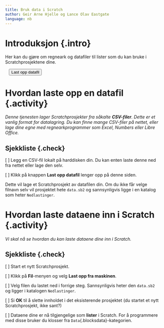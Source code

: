 ```yaml
---
title: Bruk data i Scratch
author: Geir Arne Hjelle og Lance Olav Eastgate
language: nb
---
```


<script type="text/javascript" src="https://cdnjs.cloudflare.com/ajax/libs/jszip/3.0.0/jszip.min.js"></script>
<script type="text/javascript" src="https://cdnjs.cloudflare.com/ajax/libs/FileSaver.js/2014-11-29/FileSaver.min.js"></script>
<script type="text/javascript" src="https://cdnjs.cloudflare.com/ajax/libs/es6-promise/3.2.2/es6-promise.min.js"></script>
<!--<script type="text/javascript" src="https://cdnjs.cloudflare.com/ajax/libs/PapaParse/4.1.2/papaparse.min.js"></script>-->
<script type="text/javascript" src="papaparse.min.js"></script> <!-- Using local copy because CDN contains a bug in guessDelimiter, should disappear when they bump version -->

# Introduksjon {.intro}

Her kan du gjøre om regneark og datafiler til lister som du kan bruke i
Scratchprosjektene dine.

<div style="margin: auto; width: 480px">
  <button id="hent_fil" class="btn btn-default btn-lg btn-block">Last opp datafil</button>
  <input type="file" id="csv_fil" style="display:none">

  <div id="feilmelding"></div>
</div>

# Hvordan laste opp en datafil {.activity}

_Denne tjenesten lager Scratchprosjekter fra såkalte **CSV-filer**. Dette er et
vanlig format for datalagring. Du kan finne mange CSV-filer på nettet, eller
lage dine egne med regnearkprogrammer som Excel, Numbers eller Libre Office._

## Sjekkliste {.check}

[ ] Legg en CSV-fil lokalt på harddisken din. Du kan enten laste denne ned fra
  nettet eller lage den selv.

[ ] Klikk på knappen **Last opp datafil** lenger opp på denne siden.

Dette vil lage et Scratchprosjekt av datafilen din. Om du ikke får velge filnavn
selv vil prosjektet hete `data.sb2` og sannsynligvis ligge i en katalog som
heter `Nedlastinger`.

# Hvordan laste dataene inn i Scratch {.activity}

_Vi skal nå se hvordan du kan laste dataene dine inn i Scratch._

## Sjekkliste {.check}

[ ] Start et nytt Scratchprosjekt.

[ ] Klikk på **Fil**-menyen og velg **Last opp fra maskinen**.

[ ] Velg filen du lastet ned i forrige steg. Sannsynligvis heter den `data.sb2` og
  ligger i katalogen `Nedlastinger`.

[ ] Si **OK** til å slette innholdet i det eksisterende prosjektet (du startet et
  nytt Scratchprosjekt, ikke sant?)

[ ] Dataene dine er nå tilgjengelige som **lister** i Scratch. For å programmere
  med disse bruker du klosser fra `Data`{.blocksdata}-kategorien.

<script type="text/javascript" src="data.js"></script>

